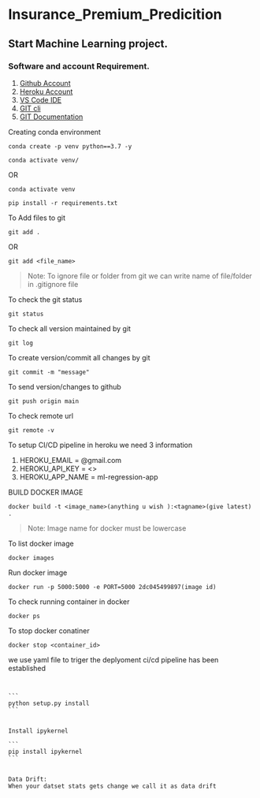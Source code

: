 # Insurance_Premium_Predicition

## Start Machine Learning project.

### Software and account Requirement.

1. [Github Account](https://github.com)
2. [Heroku Account](https://dashboard.heroku.com/login)
3. [VS Code IDE](https://code.visualstudio.com/download)
4. [GIT cli](https://git-scm.com/downloads)
5. [GIT Documentation](https://git-scm.com/docs/gittutorial)



Creating conda environment
```
conda create -p venv python==3.7 -y

```

```
conda activate venv/
```
OR 
```
conda activate venv
```

```
pip install -r requirements.txt
```

To Add files to git
```
git add .
```

OR
```
git add <file_name>
```

> Note: To ignore file or folder from git we can write name of file/folder in .gitignore file

To check the git status 
```
git status
```
To check all version maintained by git
```
git log
```

To create version/commit all changes by git
```
git commit -m "message"
```

To send version/changes to github
```
git push origin main
```

To check remote url 
```
git remote -v
```

To setup CI/CD pipeline in heroku we need 3 information
1. HEROKU_EMAIL = @gmail.com
2. HEROKU_API_KEY = <>
3. HEROKU_APP_NAME = ml-regression-app

BUILD DOCKER IMAGE
```
docker build -t <image_name>(anything u wish ):<tagname>(give latest) .
```
> Note: Image name for docker must be lowercase


To list docker image
```
docker images
```

Run docker image
```
docker run -p 5000:5000 -e PORT=5000 2dc045499897(image id)
```

To check running container in docker
```
docker ps
```

To stop docker conatiner
```
docker stop <container_id>
```
we use yaml file to triger the deplyoment 
ci/cd pipeline has been established
````


```
python setup.py install
```


Install ipykernel

```
pip install ipykernel
```


Data Drift:
When your datset stats gets change we call it as data drift